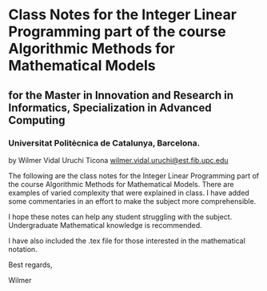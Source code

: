 # Class Notes for the Integer Linear Programming part of the course Algorithmic Methods for Mathematical Models
## for the Master in Innovation and Research in Informatics, Specialization in Advanced Computing
### Universitat Politėcnica de Catalunya, Barcelona.
by Wilmer Vidal Uruchi Ticona wilmer.vidal.uruchi@est.fib.upc.edu

The following are the class notes for the Integer Linear Programming part of the course Algorithmic Methods for Mathematical Models. There are examples of varied complexity that were explained in class. I have added some commentaries in an effort to make the subject more comprehensible.

I hope these notes can help any student struggling with the subject. Undergraduate Mathematical knowledge is recommended.

I have also included the .tex file for those interested in the mathematical notation.

Best regards,

Wilmer

